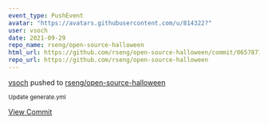 ```yaml
---
event_type: PushEvent
avatar: "https://avatars.githubusercontent.com/u/814322?"
user: vsoch
date: 2021-09-29
repo_name: rseng/open-source-halloween
html_url: https://github.com/rseng/open-source-halloween/commit/065787170fa0fc6131ab290cd5324595d17e33a0
repo_url: https://github.com/rseng/open-source-halloween
---
```


<a href='https://github.com/vsoch' target='_blank'>vsoch</a> pushed to <a href='https://github.com/rseng/open-source-halloween' target='_blank'>rseng/open-source-halloween</a>

<small>Update generate.yml</small>

<a href='https://github.com/rseng/open-source-halloween/commit/065787170fa0fc6131ab290cd5324595d17e33a0' target='_blank'>View Commit</a>